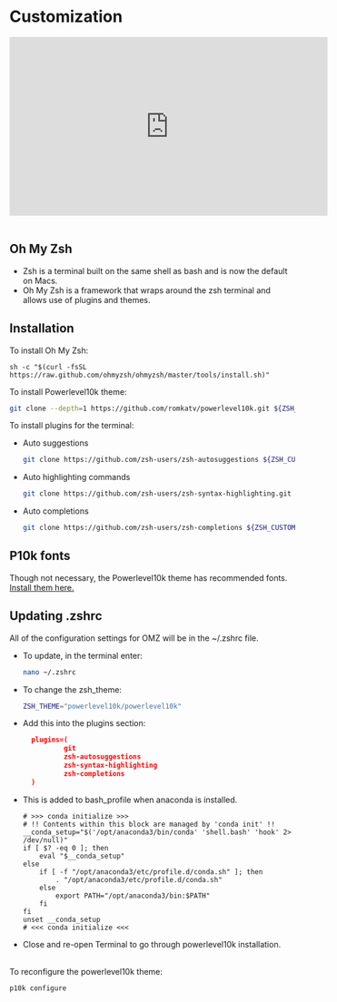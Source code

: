 Customization
=============
<iframe width="560" height="315" src="https://www.youtube.com/embed/IyVlhHaZdoM" frameborder="0" allow="accelerometer; autoplay; clipboard-write; encrypted-media; gyroscope; picture-in-picture" allowfullscreen></iframe> <br>
<br>

## **Oh My Zsh**
* Zsh is a terminal built on the same shell as bash and is now the default on Macs.
* Oh My Zsh is a framework that wraps around the zsh terminal and allows use of plugins and themes.

## Installation
To install Oh My Zsh:  
```bashhttps://fmriprep.org/en/stable/
sh -c "$(curl -fsSL https://raw.github.com/ohmyzsh/ohmyzsh/master/tools/install.sh)"
```

To install Powerlevel10k theme:  
```bash
git clone --depth=1 https://github.com/romkatv/powerlevel10k.git ${ZSH_CUSTOM:-$HOME/.oh-my-zsh/custom}/themes/powerlevel10k
```

To install plugins for the terminal:
* Auto suggestions
  ```bash
  git clone https://github.com/zsh-users/zsh-autosuggestions ${ZSH_CUSTOM:-~/.oh-my-zsh/custom}/plugins/zsh-autosuggestions
  ```
* Auto highlighting commands
  ```bash
  git clone https://github.com/zsh-users/zsh-syntax-highlighting.git ${ZSH_CUSTOM:-~/.oh-my-zsh/custom}/plugins/zsh-syntax-highlighting
    ```
* Auto completions
  ```bash
  git clone https://github.com/zsh-users/zsh-completions ${ZSH_CUSTOM:=~/.oh-my-zsh/custom}/plugins/zsh-completions
  ```

## P10k fonts
Though not necessary, the Powerlevel10k theme has recommended fonts. <a href="https://github.com/romkatv/powerlevel10k#meslo-nerd-font-patched-for-powerlevel10k" target="_blank" rel="noreferrer">Install them here.</a>

## Updating .zshrc

All of the configuration settings for OMZ will be in the ~/.zshrc file.  
* To update, in the terminal enter:
  ```bash
  nano ~/.zshrc
  ```

* To change the zsh_theme:
  ```bash
  ZSH_THEME="powerlevel10k/powerlevel10k"
  ```

* Add this into the plugins section:
  ```json
    plugins=(
            git
            zsh-autosuggestions
            zsh-syntax-highlighting
            zsh-completions
    )
  ```

* This is added to bash_profile when anaconda is installed.
    ```
    # >>> conda initialize >>>
    # !! Contents within this block are managed by 'conda init' !!
    __conda_setup="$('/opt/anaconda3/bin/conda' 'shell.bash' 'hook' 2> /dev/null)"
    if [ $? -eq 0 ]; then
        eval "$__conda_setup"
    else
        if [ -f "/opt/anaconda3/etc/profile.d/conda.sh" ]; then
            . "/opt/anaconda3/etc/profile.d/conda.sh"
        else
            export PATH="/opt/anaconda3/bin:$PATH"
        fi
    fi
    unset __conda_setup
    # <<< conda initialize <<<
    ```

* Close and re-open Terminal to go through powerlevel10k installation. <br>
  <br>

To reconfigure the powerlevel10k theme:
  ```
  p10k configure
  ```